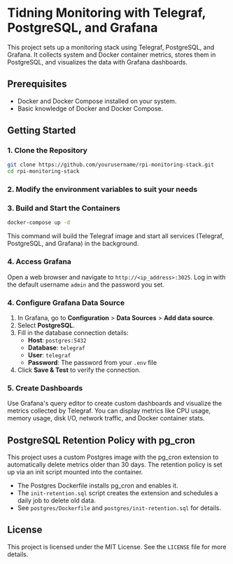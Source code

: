 # Tidning Monitoring with Telegraf, PostgreSQL, and Grafana

This project sets up a monitoring stack using Telegraf, PostgreSQL, and Grafana. It collects system and Docker container metrics, stores them in PostgreSQL, and visualizes the data with Grafana dashboards.

## Prerequisites

- Docker and Docker Compose installed on your system.
- Basic knowledge of Docker and Docker Compose.

## Getting Started

### 1. Clone the Repository

```bash
git clone https://github.com/yourusername/rpi-monitoring-stack.git
cd rpi-monitoring-stack
```

### 2. Modify the environment variables to suit your needs

### 3. Build and Start the Containers

```bash
docker-compose up -d
```

This command will build the Telegraf image and start all services (Telegraf, PostgreSQL, and Grafana) in the background.

### 4. Access Grafana

Open a web browser and navigate to `http://<ip_address>:3025`. Log in with the default username `admin` and the password you set.

### 4. Configure Grafana Data Source

1. In Grafana, go to **Configuration** > **Data Sources** > **Add data source**.
2. Select **PostgreSQL**.
3. Fill in the database connection details:
   - **Host**: `postgres:5432`
   - **Database**: `telegraf`
   - **User**: `telegraf`
   - **Password**: The password from your `.env` file
4. Click **Save & Test** to verify the connection.

### 5. Create Dashboards

Use Grafana's query editor to create custom dashboards and visualize the metrics collected by Telegraf. You can display metrics like CPU usage, memory usage, disk I/O, network traffic, and Docker container stats.

## PostgreSQL Retention Policy with pg_cron

This project uses a custom Postgres image with the pg_cron extension to automatically delete metrics older than 30 days. The retention policy is set up via an init script mounted into the container.

- The Postgres Dockerfile installs pg_cron and enables it.
- The `init-retention.sql` script creates the extension and schedules a daily job to delete old data.
- See `postgres/Dockerfile` and `postgres/init-retention.sql` for details.

## License

This project is licensed under the MIT License. See the `LICENSE` file for more details.